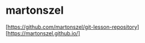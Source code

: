 # martonszel

[Patchwork]: https://github.com/martonszel/patchwork
[https://github.com/martonszel/git-lesson-repository]
[https://martonszel.github.io/]

